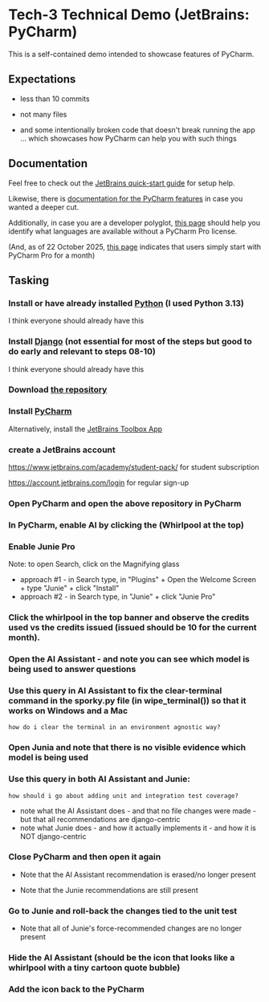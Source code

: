 
# Tech-3 Technical Demo (JetBrains: PyCharm)
 
This is a self-contained demo intended to showcase features of PyCharm.  

## Expectations

- less than 10 commits

- not many files

- and some intentionally broken code that doesn't break running the app ... which showcases how PyCharm can help you with such things

  

## Documentation

Feel free to check out the [JetBrains quick-start guide](https://www.jetbrains.com/help/pycharm/quick-start-guide.html) for setup help.

Likewise, there is [documentation for the PyCharm features](https://www.jetbrains.com/help/pycharm/feature-trainer.html) in case you wanted a deeper cut.

Additionally, in case you are a developer polyglot, [this page](https://www.jetbrains.com/help/pycharm/supported-languages.html) should help you identify what languages are available without a PyCharm Pro license.

(And, as of 22 October 2025, [this page](https://www.jetbrains.com/pycharm/download/?section=windows) indicates that users simply start with PyCharm Pro for a month)

## Tasking

### Install or have already installed [Python](https://www.python.org/downloads/) (I used Python 3.13)

I think everyone should already have this

### Install [Django](https://www.djangoproject.com/download/) (not essential for most of the steps but good to do early and relevant to steps 08-10)

I think everyone should already have this

### Download [the repository](https://github.com/dvjc-wm/csci-435-fall-2025-tech-3)

### Install [PyCharm](https://www.jetbrains.com/pycharm/)

Alternatively, install the [JetBrains Toolbox App](https://www.jetbrains.com/toolbox-app/)

### create a JetBrains account

https://www.jetbrains.com/academy/student-pack/ for student subscription

https://account.jetbrains.com/login for regular sign-up

### Open PyCharm and open the above repository in PyCharm

### In PyCharm, enable AI by clicking the (Whirlpool at the top)

### Enable Junie Pro

Note: to open Search, click on the Magnifying glass

 - approach #1 - in Search type, in "Plugins" + Open the Welcome Screen + type "Junie" + click "Install"
 - approach #2 - in Search type, in "Junie" + click "Junie Pro"

### Click the whirlpool in the top banner and observe the credits used vs the credits issued (issued should be 10 for the current month).

### Open the AI Assistant - and note you can see which model is being used to answer questions

### Use this query in AI Assistant to fix the clear-terminal command in the sporky.py file (in wipe_terminal()) so that it works on Windows and a Mac

```
how do i clear the terminal in an environment agnostic way?
```

### Open Junia and note that there is no visible evidence which model is being used

### Use this query in both AI Assistant and Junie:

```
how should i go about adding unit and integration test coverage?
```

 - note what the AI Assistant does - and that no file changes were made - but that all recommendations are django-centric
 - note what Junie does - and how it actually implements it - and how it is NOT django-centric

### Close PyCharm and then open it again

- Note that the AI Assistant recommendation is erased/no longer present

- Note that the Junie recommendations are still present

### Go to Junie and roll-back the changes tied to the unit test

- Note that all of Junie's force-recommended changes are no longer present

### Hide the AI Assistant (should be the icon that looks like a whirlpool with a tiny cartoon quote bubble)

### Add the icon back to the PyCharm
